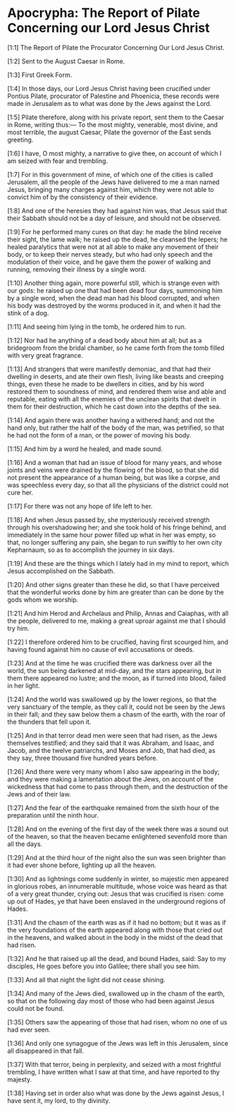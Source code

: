 # Apocrypha: The Report of Pilate Concerning our Lord Jesus Christ

[1:1] The Report of Pilate the Procurator Concerning Our Lord Jesus Christ.

[1:2] Sent to the August Caesar in Rome.

[1:3] First Greek Form.

[1:4] In those days, our Lord Jesus Christ having been crucified under Pontius Pilate, procurator of Palestine and Phoenicia, these records were made in Jerusalem as to what was done by the Jews against the Lord.

[1:5] Pilate therefore, along with his private report, sent them to the Caesar in Rome, writing thus:—  To the most mighty, venerable, most divine, and most terrible, the august Caesar, Pilate the governor of the East sends greeting.

[1:6] I have, O most mighty, a narrative to give thee, on account of which I am seized with fear and trembling.

[1:7] For in this government of mine, of which one of the cities is called Jerusalem, all the people of the Jews have delivered to me a man named Jesus, bringing many charges against him, which they were not able to convict him of by the consistency of their evidence.

[1:8] And one of the heresies they had against him was, that Jesus said that their Sabbath should not be a day of leisure, and should not be observed.

[1:9] For he performed many cures on that day:  he made the blind receive their sight, the lame walk; he raised up the dead, he cleansed the lepers; he healed paralytics that were not at all able to make any movement of their body, or to keep their nerves steady, but who had only speech and the modulation of their voice, and he gave them the power of walking and running, removing their illness by a single word.

[1:10] Another thing again, more powerful still, which is strange even with our gods: he raised up one that had been dead four days, summoning him by a single word, when the dead man had his blood corrupted, and when his body was destroyed by the worms produced in it, and when it had the stink of a dog.

[1:11] And seeing him lying in the tomb, he ordered him to run.

[1:12] Nor had he anything of a dead body about him at all; but as a bridegroom from the bridal chamber, so he came forth from the tomb filled with very great fragrance.

[1:13] And strangers that were manifestly demoniac, and that had their dwelling in deserts, and ate their own flesh, living like beasts and creeping things, even these he made to be dwellers in cities, and by his word restored them to soundness of mind, and rendered them wise and able and reputable, eating with all the enemies of the unclean spirits that dwelt in them for their destruction, which he cast down into the depths of the sea.

[1:14] And again there was another having a withered hand; and not the hand only, but rather the half of the body of the man, was petrified, so that he had not the form of a man, or the power of moving his body.

[1:15] And him by a word he healed, and made sound.

[1:16] And a woman that had an issue of blood for many years, and whose joints and veins were drained by the flowing of the blood, so that she did not present the appearance of a human being, but was like a corpse, and was speechless every day, so that all the physicians of the district could not cure her.

[1:17] For there was not any hope of life left to her.

[1:18] And when Jesus passed by, she mysteriously received strength through his overshadowing her; and she took hold of his fringe behind, and immediately in the same hour power filled up what in her was empty, so that, no longer suffering any pain, she began to run swiftly to her own city Kepharnaum, so as to accomplish the journey in six days.

[1:19] And these are the things which I lately had in my mind to report, which Jesus accomplished on the Sabbath.

[1:20] And other signs greater than these he did, so that I have perceived that the wonderful works done by him are greater than can be done by the gods whom we worship.

[1:21] And him Herod and Archelaus and Philip, Annas and Caiaphas, with all the people, delivered to me, making a great uproar against me that I should try him.

[1:22] I therefore ordered him to be crucified, having first scourged him, and having found against him no cause of evil accusations or deeds.

[1:23] And at the time he was crucified there was darkness over all the world, the sun being darkened at mid-day, and the stars appearing, but in them there appeared no lustre; and the moon, as if turned into blood, failed in her light.

[1:24] And the world was swallowed up by the lower regions, so that the very sanctuary of the temple, as they call it, could not be seen by the Jews in their fall; and they saw below them a chasm of the earth, with the roar of the thunders that fell upon it.

[1:25] And in that terror dead men were seen that had risen, as the Jews themselves testified; and they said that it was Abraham, and Isaac, and Jacob, and the twelve patriarchs, and Moses and Job, that had died, as they say, three thousand five hundred years before.

[1:26] And there were very many whom I also saw appearing in the body; and they were making a lamentation about the Jews, on account of the wickedness that had come to pass through them, and the destruction of the Jews and of their law.

[1:27] And the fear of the earthquake remained from the sixth hour of the preparation until the ninth hour.

[1:28] And on the evening of the first day of the week there was a sound out of the heaven, so that the heaven became enlightened sevenfold more than all the days.

[1:29] And at the third hour of the night also the sun was seen brighter than it had ever shone before, lighting up all the heaven.

[1:30] And as lightnings come suddenly in winter, so majestic men appeared in glorious robes, an innumerable multitude, whose voice was heard as that of a very great thunder, crying out:  Jesus that was crucified is risen:  come up out of Hades, ye that have been enslaved in the underground regions of Hades.

[1:31] And the chasm of the earth was as if it had no bottom; but it was as if the very foundations of the earth appeared along with those that cried out in the heavens, and walked about in the body in the midst of the dead that had risen.

[1:32] And he that raised up all the dead, and bound Hades, said:  Say to my disciples, He goes before you into Galilee; there shall you see him.

[1:33] And all that night the light did not cease shining.

[1:34] And many of the Jews died, swallowed up in the chasm of the earth, so that on the following day most of those who had been against Jesus could not be found.

[1:35] Others saw the appearing of those that had risen, whom no one of us had ever seen.

[1:36] And only one synagogue of the Jews was left in this Jerusalem, since all disappeared in that fall.

[1:37] With that terror, being in perplexity, and seized with a most frightful trembling, I have written what I saw at that time, and have reported to thy majesty.

[1:38] Having set in order also what was done by the Jews against Jesus, I have sent it, my lord, to thy divinity.

